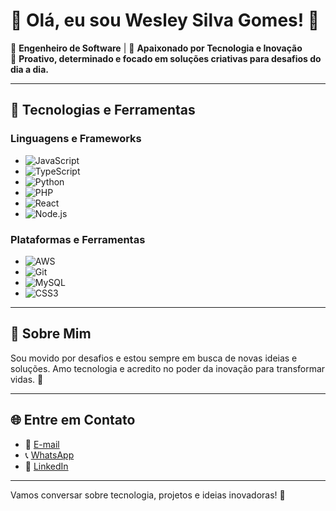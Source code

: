 # 🌟 Olá, eu sou Wesley Silva Gomes! 👋

💼 **Engenheiro de Software** | 🚀 **Apaixonado por Tecnologia e Inovação**  
🎯 **Proativo, determinado e focado em soluções criativas para desafios do dia a dia.**

---

## 🚀 Tecnologias e Ferramentas

### Linguagens e Frameworks
- ![JavaScript](https://img.shields.io/badge/-JavaScript-F7DF1E?style=flat-square&logo=javascript&logoColor=black)
- ![TypeScript](https://img.shields.io/badge/-TypeScript-3178C6?style=flat-square&logo=typescript&logoColor=white)
- ![Python](https://img.shields.io/badge/-Python-3776AB?style=flat-square&logo=python&logoColor=white)
- ![PHP](https://img.shields.io/badge/-PHP-777BB4?style=flat-square&logo=php&logoColor=white)
- ![React](https://img.shields.io/badge/-React-61DAFB?style=flat-square&logo=react&logoColor=black)
- ![Node.js](https://img.shields.io/badge/-Node.js-339933?style=flat-square&logo=node.js&logoColor=white)

### Plataformas e Ferramentas
- ![AWS](https://img.shields.io/badge/-AWS-232F3E?style=flat-square&logo=amazon-aws&logoColor=white)
- ![Git](https://img.shields.io/badge/-Git-F05032?style=flat-square&logo=git&logoColor=white)
- ![MySQL](https://img.shields.io/badge/-MySQL-4479A1?style=flat-square&logo=mysql&logoColor=white)
- ![CSS3](https://img.shields.io/badge/-CSS3-1572B6?style=flat-square&logo=css3&logoColor=white)

---

## 📌 Sobre Mim  
Sou movido por desafios e estou sempre em busca de novas ideias e soluções. Amo tecnologia e acredito no poder da inovação para transformar vidas. 🚀

---

## 🌐 Entre em Contato

- 📧 [E-mail](mailto:Wesley.diegogomre@gmail.com)  
- 📞 [WhatsApp](https://w.app/Lx2yIX)  
- 🔗 [LinkedIn](https://www.linkedin.com/in/wesley-silva-gomes-9bb195259)  

---

Vamos conversar sobre tecnologia, projetos e ideias inovadoras! 🚀
